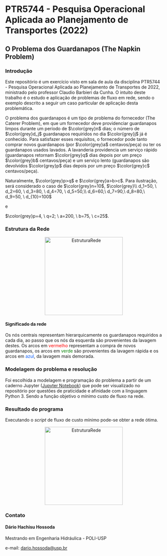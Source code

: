 # PTR5744 - Pesquisa Operacional Aplicada ao Planejamento de Transportes (2022)

## O Problema dos Guardanapos (The Napkin Problem)

### Introdução
Este repositório é um exercício visto em sala de aula da disciplina PTR5744 - Pesquisa Operacional Aplicada ao Planejamento de Transportes de 2022, ministrado pelo professor Claudio Barbieri da Cunha. O intuito deste trabalho é o estudo e aplicação de problemas de fluxo em rede, sendo o exemplo descrito a seguir um caso particular de aplicação desta problemática.


O problema dos guardanapos é um tipo de problema do fornecedor (The Caterer Problem), em que um fornecedor deve providenciar guardanapos limpos durante um período de $\color{grey}n$ dias; o número de $\color{grey}d_j$ guardanapos requiridos no dia $\color{grey}j$ já é conhecido. Para satisfazer esses requisitos, o fornecedor pode tanto comprar novos guardanapos (por $\color{grey}a$ centavos/peça) ou ter os guardanapos usados lavados. A lavanderia providencia um serviço rápido (guardanapos retornam $\color{grey}q$ dias depois por um preço $\color{grey}b$ centavos/peça) e um serviço lento (guardanapos são devolvidos $\color{grey}p$ dias depois por um preço $\color{grey}c$ centavos/peça).

Naturalmente, $\color{grey}p>q$  e  $\color{grey}a>b>c$. Para ilustração, será considerado o caso de $\color{grey}n=10$, $\color{grey}\\ d_1=50, \ d_2=60, \ d_3=80, \ d_4=70, \ d_5=50,\\ d_6=60,\ d_7=90,\ d_8=80,\ d_9=50, \ d_{10}=100$

 e

 $\color{grey}p=4, \ q=2; \ a=200, \  b=75, \ c=25$.

### Estrutura da Rede
<p align="center">
    <img src="https://user-images.githubusercontent.com/58784697/170809989-f813493c-0a63-4add-9f6a-348d1550af2b.svg" alt="EstruturaRede" style="width:250px;"/>
</p>

#### Significado da rede

Os nós centrais representam hierarquicamente os guardanapos requiridos a cada dia, ao passo que os nós da esquerda são provenientes da lavagem destes. Os arcos em <span style="color:red">vermelho</span> representam a compra de novos guardanapos, os arcos em <span style="color:green">verde</span> são provenientes da lavagem rápida e os arcos em <span style="color:#085CFC">azul</span>, da lavagem mais demorada.

### Modelagem do problema e resolução

Foi escolhida a modelagem e programação do problema a partir de um caderno Jupyter ([Jupyter Notebook](napkins.ipynb)) que pode ser visualizado no repositório por questões de praticidade e afinidade com a linguagem Python 3. Sendo a função objetivo o mínimo custo de fluxo na rede.

### Resultado do programa

Executando o _script_ de fluxo de custo mínimo pode-se obter a rede ótima.

<p align="center">
    <img src="https://user-images.githubusercontent.com/58784697/170809989-f813493c-0a63-4add-9f6a-348d1550af2b.svg" alt="EstruturaRede" style="width:250px;"/>
</p>

### Contato

#### Dário Hachisu Hossoda

Mestrando em Engenharia Hidráulica - POLI-USP

e-mail: dario.hossoda@usp.br
